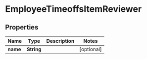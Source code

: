 

# EmployeeTimeoffsItemReviewer


## Properties

| Name | Type | Description | Notes |
|------------ | ------------- | ------------- | -------------|
|**name** | **String** |  |  [optional] |



